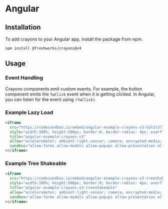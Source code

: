 # Angular

## Installation

To add crayons to your Angular app, install the package from npm.

`npm install @freshworks/crayons@v4`

## Usage

### Event Handling

Crayons components emit custom events. For example, the button component emits the `fwClick` event when it is getting clicked. In Angular, you can listen for the event using `(fwClick)`.

### Example Lazy Load

```html live
<iframe
  src="https://codesandbox.io/embed/angular-example-crayons-v3-5zh1t3?fontsize=14&hidenavigation=1&theme=dark"
  style="width:100%; height:500px; border:0; border-radius: 4px; overflow:hidden;"
  title="angular-example-crayons-v3"
  allow="accelerometer; ambient-light-sensor; camera; encrypted-media; geolocation; gyroscope; hid; microphone; midi; payment; usb; vr; xr-spatial-tracking"
  sandbox="allow-forms allow-modals allow-popups allow-presentation allow-same-origin allow-scripts"
></iframe>
```

### Example Tree Shakeable

```html live
<iframe
  src="https://codesandbox.io/embed/angular-example-crayons-v3-treeshakeable-1w6v9q?fontsize=14&hidenavigation=1&theme=dark"
  style="width:100%; height:500px; border:0; border-radius: 4px; overflow:hidden;"
  title="angular-example-crayons-v3-treeshakeable"
  allow="accelerometer; ambient-light-sensor; camera; encrypted-media; geolocation; gyroscope; hid; microphone; midi; payment; usb; vr; xr-spatial-tracking"
  sandbox="allow-forms allow-modals allow-popups allow-presentation allow-same-origin allow-scripts"
></iframe>
```
